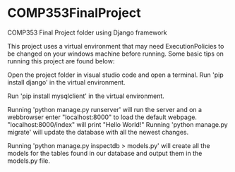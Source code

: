 # COMP353FinalProject
COMP353 Final Project folder using Django framework

This project uses a virtual environment that may need ExecutionPolicies to be changed on your windows machine before running.
Some basic tips on running this project are found below: 

Open the project folder in visual studio code and open a terminal. 
Run 'pip install django' in the virtual environment.

Run 'pip install mysqlclient' in the virtual environment.

Running 'python manage.py runserver' will run the server and on a webbrowser enter "localhost:8000" to load the default webpage. 
                                                                         "localhost:8000/index" will print "Hello World!"
Running 'python manage.py migrate' will update the database with all the newest changes.

Running 'python manage.py inspectdb > models.py' will create all the models for the tables found in our database and output them in the models.py file.
